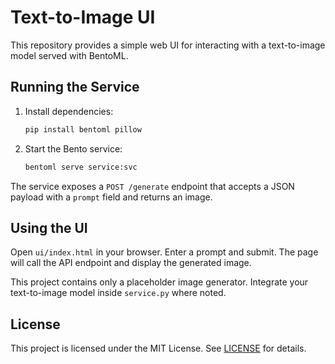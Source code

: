 # Text-to-Image UI

This repository provides a simple web UI for interacting with a text-to-image model served with BentoML.

## Running the Service

1. Install dependencies:
   ```bash
   pip install bentoml pillow
   ```
2. Start the Bento service:
   ```bash
   bentoml serve service:svc
   ```

The service exposes a `POST /generate` endpoint that accepts a JSON payload with a `prompt` field and returns an image.

## Using the UI

Open `ui/index.html` in your browser. Enter a prompt and submit. The page will call the API endpoint and display the generated image.

This project contains only a placeholder image generator. Integrate your text-to-image model inside `service.py` where noted.

## License

This project is licensed under the MIT License. See [LICENSE](LICENSE) for details.
